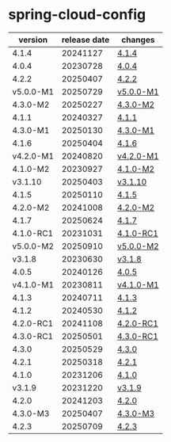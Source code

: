 # spring-cloud-config	


|version|release date|changes|
|---|---|---|
|4.1.4|20241127|[4.1.4](./4.1.4-20241127.md)|
|4.0.4|20230728|[4.0.4](./4.0.4-20230728.md)|
|4.2.2|20250407|[4.2.2](./4.2.2-20250407.md)|
|v5.0.0-M1|20250729|[v5.0.0-M1](./v5.0.0-M1-20250729.md)|
|4.3.0-M2|20250227|[4.3.0-M2](./4.3.0-M2-20250227.md)|
|4.1.1|20240327|[4.1.1](./4.1.1-20240327.md)|
|4.3.0-M1|20250130|[4.3.0-M1](./4.3.0-M1-20250130.md)|
|4.1.6|20250404|[4.1.6](./4.1.6-20250404.md)|
|v4.2.0-M1|20240820|[v4.2.0-M1](./v4.2.0-M1-20240820.md)|
|4.1.0-M2|20230927|[4.1.0-M2](./4.1.0-M2-20230927.md)|
|v3.1.10|20250403|[v3.1.10](./v3.1.10-20250403.md)|
|4.1.5|20250110|[4.1.5](./4.1.5-20250110.md)|
|4.2.0-M2|20241008|[4.2.0-M2](./4.2.0-M2-20241008.md)|
|4.1.7|20250624|[4.1.7](./4.1.7-20250624.md)|
|4.1.0-RC1|20231031|[4.1.0-RC1](./4.1.0-RC1-20231031.md)|
|v5.0.0-M2|20250910|[v5.0.0-M2](./v5.0.0-M2-20250910.md)|
|v3.1.8|20230630|[v3.1.8](./v3.1.8-20230630.md)|
|4.0.5|20240126|[4.0.5](./4.0.5-20240126.md)|
|v4.1.0-M1|20230811|[v4.1.0-M1](./v4.1.0-M1-20230811.md)|
|4.1.3|20240711|[4.1.3](./4.1.3-20240711.md)|
|4.1.2|20240530|[4.1.2](./4.1.2-20240530.md)|
|4.2.0-RC1|20241108|[4.2.0-RC1](./4.2.0-RC1-20241108.md)|
|4.3.0-RC1|20250501|[4.3.0-RC1](./4.3.0-RC1-20250501.md)|
|4.3.0|20250529|[4.3.0](./4.3.0-20250529.md)|
|4.2.1|20250318|[4.2.1](./4.2.1-20250318.md)|
|4.1.0|20231206|[4.1.0](./4.1.0-20231206.md)|
|v3.1.9|20231220|[v3.1.9](./v3.1.9-20231220.md)|
|4.2.0|20241203|[4.2.0](./4.2.0-20241203.md)|
|4.3.0-M3|20250407|[4.3.0-M3](./4.3.0-M3-20250407.md)|
|4.2.3|20250709|[4.2.3](./4.2.3-20250709.md)|
